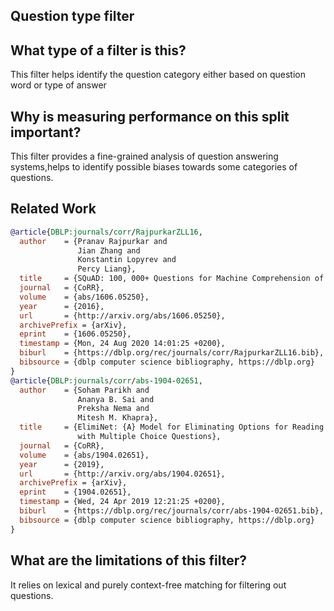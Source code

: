 ## Question type filter

## What type of a filter is this?
This filter helps identify the question category either based on question word or type of answer

## Why is measuring performance on this split important?
This filter provides a fine-grained analysis of question answering systems,helps to identify possible biases towards some categories of questions.

## Related Work
```bibtex
@article{DBLP:journals/corr/RajpurkarZLL16,
  author    = {Pranav Rajpurkar and
               Jian Zhang and
               Konstantin Lopyrev and
               Percy Liang},
  title     = {SQuAD: 100, 000+ Questions for Machine Comprehension of Text},
  journal   = {CoRR},
  volume    = {abs/1606.05250},
  year      = {2016},
  url       = {http://arxiv.org/abs/1606.05250},
  archivePrefix = {arXiv},
  eprint    = {1606.05250},
  timestamp = {Mon, 24 Aug 2020 14:01:25 +0200},
  biburl    = {https://dblp.org/rec/journals/corr/RajpurkarZLL16.bib},
  bibsource = {dblp computer science bibliography, https://dblp.org}
}
@article{DBLP:journals/corr/abs-1904-02651,
  author    = {Soham Parikh and
               Ananya B. Sai and
               Preksha Nema and
               Mitesh M. Khapra},
  title     = {ElimiNet: {A} Model for Eliminating Options for Reading Comprehension
               with Multiple Choice Questions},
  journal   = {CoRR},
  volume    = {abs/1904.02651},
  year      = {2019},
  url       = {http://arxiv.org/abs/1904.02651},
  archivePrefix = {arXiv},
  eprint    = {1904.02651},
  timestamp = {Wed, 24 Apr 2019 12:21:25 +0200},
  biburl    = {https://dblp.org/rec/journals/corr/abs-1904-02651.bib},
  bibsource = {dblp computer science bibliography, https://dblp.org}
}
```
## What are the limitations of this filter?
It relies on lexical and purely context-free matching for filtering out questions. 